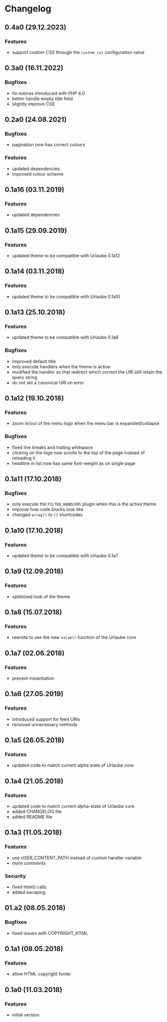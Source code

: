 # Changelog

## 0.4a0 (29.12.2023)
### Features
* support custom CSS through the `custom_css` configuration value

## 0.3a0 (16.11.2022)
### Bugfixes
* fix notices introduced with PHP 8.0
* better handle empty title field
* slightly improve CSS

## 0.2a0 (24.08.2021)
### Bugfixes
* pagination now has correct colours

### Features
* updated dependencies
* improved colour scheme

## 0.1a16 (03.11.2019)
### Features
* updated dependencies

## 0.1a15 (29.09.2019)
### Features
* updated theme to be compatible with Urlaube 0.1a12

## 0.1a14 (03.11.2018)
### Features
* updated theme to be compatible with Urlaube 0.1a10

## 0.1a13 (25.10.2018)
### Features
* updated theme to be compatible with Urlaube 0.1a8

### Bugfixes
* improved default title
* only execute handlers when the theme is active
* modified the handler so that redirect which correct the URI still retain the query string
* do not set a canonical URI on error

## 0.1a12 (19.10.2018)
### Features
* zoom in/out of the menu logo when the menu bar is expanded/collapse

### Bugfixes
* fixed line breaks and trailing whitspace
* clicking on the logo now scrolls to the top of the page instead of reloading it
* headline in list now has same font-weight as on single page

## 0.1a11 (17.10.2018)
### Bugfixes
* only execute the `FILTER_HANDLERS` plugin when this is the active theme
* improve how code blocks look like
* changed `array()` to `[]` shortcodes

## 0.1a10 (17.10.2018)
### Features
* updated theme to be compatible with Urlaube 0.1a7

## 0.1a9 (12.09.2018)
### Features
* optimized look of the theme

## 0.1a8 (15.07.2018)
### Features
* rewrote to use the new `value()` function of the Urlaube core

## 0.1a7 (02.06.2018)
### Features
* prevent instantiation

## 0.1a6 (27.05.2019)
### Features
* introduced support for feed URIs
* removed unnecessary methods

## 0.1a5 (26.05.2018)
### Features
* updated code to match current alpha state of Urlaube core

## 0.1a4 (21.05.2018)
### Features
* updated code to match current alpha-state of Urlaube core
* added CHANGELOG file
* added README file

## 0.1a3 (11.05.2018)
### Features
* use USER_CONTENT_PATH instead of custom handler variable
* more comments
### Security
* fixed html() calls
* added escaping 

## 01.a2 (08.05.2018)
### Bugfixes
* fixed issues with COPYRIGHT_HTML

## 0.1a1 (08.05.2018)
### Features
* allow HTML copyright footer

## 0.1a0 (11.03.2018)
### Features
* initial version
